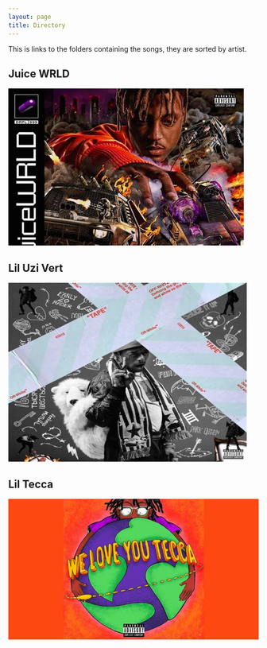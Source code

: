 ```yaml
---
layout: page
title: Directory
---
```

This is links to the folders containing the songs, they are sorted by artist.

## Juice WRLD
![Juice WRLD album cover](/assets/images/juicewrld.jpg "Juice WRLD, 255 songs")

## Lil Uzi Vert
<img alt="Lil Uzi Vert album cover" src="/assets/images/liluzivert.jpg" style="width:480px; height:360px;" title="Lil Uzi Vert, 187 songs"/>

## Lil Tecca
![Lil Tecca album cover](/assets/images/liltecca.jpg "Lil Tecca, 25 songs")
